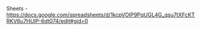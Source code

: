 Sheets - https://docs.google.com/spreadsheets/d/1kcpVOIP9PqUGL4G_qsu7tXFcKTRKV6u7HUlP-6dt074/edit#gid=0

